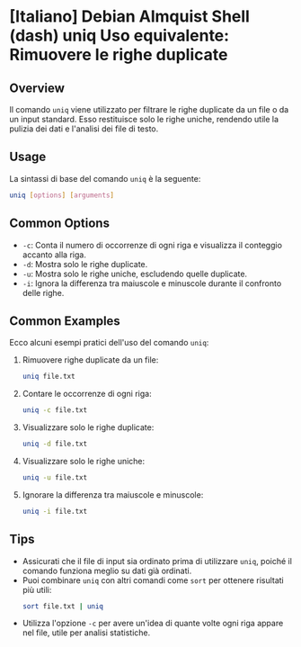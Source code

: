# [Italiano] Debian Almquist Shell (dash) uniq Uso equivalente: Rimuovere le righe duplicate

## Overview
Il comando `uniq` viene utilizzato per filtrare le righe duplicate da un file o da un input standard. Esso restituisce solo le righe uniche, rendendo utile la pulizia dei dati e l'analisi dei file di testo.

## Usage
La sintassi di base del comando `uniq` è la seguente:

```bash
uniq [options] [arguments]
```

## Common Options
- `-c`: Conta il numero di occorrenze di ogni riga e visualizza il conteggio accanto alla riga.
- `-d`: Mostra solo le righe duplicate.
- `-u`: Mostra solo le righe uniche, escludendo quelle duplicate.
- `-i`: Ignora la differenza tra maiuscole e minuscole durante il confronto delle righe.

## Common Examples
Ecco alcuni esempi pratici dell'uso del comando `uniq`:

1. Rimuovere righe duplicate da un file:
   ```bash
   uniq file.txt
   ```

2. Contare le occorrenze di ogni riga:
   ```bash
   uniq -c file.txt
   ```

3. Visualizzare solo le righe duplicate:
   ```bash
   uniq -d file.txt
   ```

4. Visualizzare solo le righe uniche:
   ```bash
   uniq -u file.txt
   ```

5. Ignorare la differenza tra maiuscole e minuscole:
   ```bash
   uniq -i file.txt
   ```

## Tips
- Assicurati che il file di input sia ordinato prima di utilizzare `uniq`, poiché il comando funziona meglio su dati già ordinati.
- Puoi combinare `uniq` con altri comandi come `sort` per ottenere risultati più utili:
  ```bash
  sort file.txt | uniq
  ```
- Utilizza l'opzione `-c` per avere un'idea di quante volte ogni riga appare nel file, utile per analisi statistiche.